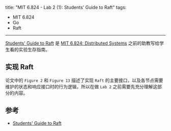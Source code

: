 title: "MIT 6.824 - Lab 2 (1): Students' Guide to Raft"
tags:
- MIT 6.824
- Go
- Raft
---

[Students' Guide to Raft](https://thesquareplanet.com/blog/students-guide-to-raft/) 是 [MIT 6.824: Distributed Systems](https://pdos.csail.mit.edu/6.824/) 之前的助教写给学生看的实验生存指南。

## 实现 Raft
论文中的 `Figure 2` 和 `Figure 13` 描述了实现 `Raft` 的主要接口，以及各节点需要维护的状态和响应接口时的行为逻辑，所以在做 `Lab 2` 之前需要先充分理解这部分的内容。

## 参考

* [Students' Guide to Raft](https://thesquareplanet.com/blog/students-guide-to-raft/)